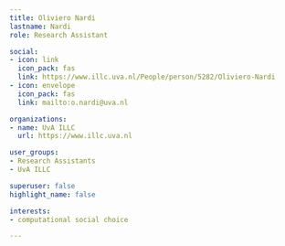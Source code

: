 ```yaml
---
title: Oliviero Nardi
lastname: Nardi
role: Research Assistant

social:
- icon: link
  icon_pack: fas
  link: https://www.illc.uva.nl/People/person/5282/Oliviero-Nardi
- icon: envelope
  icon_pack: fas
  link: mailto:o.nardi@uva.nl

organizations:
- name: UvA ILLC
  url: https://www.illc.uva.nl

user_groups:
- Research Assistants
- UvA ILLC

superuser: false
highlight_name: false

interests:
- computational social choice

---
```



